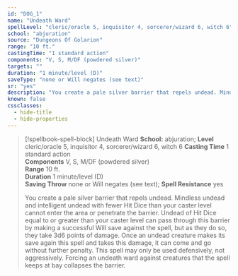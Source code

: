 ```yaml
---
id: "DOG_1"
name: "Undeath Ward"
spellLevel: "cleric/oracle 5, inquisitor 4, sorcerer/wizard 6, witch 6"
school: "abjuration"
source: "Dungeons Of Golarion"
range: "10 ft."
castingTime: "1 standard action"
components: "V, S, M/DF (powdered silver)"
targets: ""
duration: "1 minute/level (D)"
saveType: "none or Will negates (see text)"
sr: "yes"
description: "You create a pale silver barrier that repels undead. Mindless undead and intelligent undead with fewer Hit Dice than your caster level cannot enter the area or penetrate the barrier.  Undead of Hit Dice equal to or greater than your caster level can pass through this barrier by making a successful Will save against the spell, but as they do so, they take 3d6 points of damage. Once an undead creature makes its save again this spell and takes this damage, it can come and go without further penalty. This spell may only be used defensively, not aggressively. Forcing an undeath ward against creatures that the spell keeps at bay collapses the barrier."
known: false
cssclasses:
  - hide-title
  - hide-properties
---
```


> [!spellbook-spell-block] Undeath Ward
> **School:** abjuration; **Level** cleric/oracle 5, inquisitor 4, sorcerer/wizard 6, witch 6
> **Casting Time** 1 standard action  
> **Components** V, S, M/DF (powdered silver)  
> **Range** 10 ft.  
> **Duration** 1 minute/level (D)  
> **Saving Throw** none or Will negates (see text); **Spell Resistance** yes
> 
> You create a pale silver barrier that repels undead. Mindless undead and intelligent undead with fewer Hit Dice than your caster level cannot enter the area or penetrate the barrier.  Undead of Hit Dice equal to or greater than your caster level can pass through this barrier by making a successful Will save against the spell, but as they do so, they take 3d6 points of damage. Once an undead creature makes its save again this spell and takes this damage, it can come and go without further penalty. This spell may only be used defensively, not aggressively. Forcing an undeath ward against creatures that the spell keeps at bay collapses the barrier.